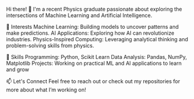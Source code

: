 Hi there! 👋
I'm a recent Physics graduate passionate about exploring the intersections of Machine Learning and Artificial Intelligence.

🚀 Interests
Machine Learning: Building models to uncover patterns and make predictions.
AI Applications: Exploring how AI can revolutionize industries.
Physics-Inspired Computing: Leveraging analytical thinking and problem-solving skills from physics.

🌟 Skills
Programming: Python, Scikit Learn
Data Analysis: Pandas, NumPy, Matplotlib
Projects: Working on practical ML and AI applications to learn and grow

📫 Let's Connect
Feel free to reach out or check out my repositories for more about what I’m working on!

<img src="https://hits.sh/github.com/haydentbs.svg" width="1" height="1" style="display: none;" />
